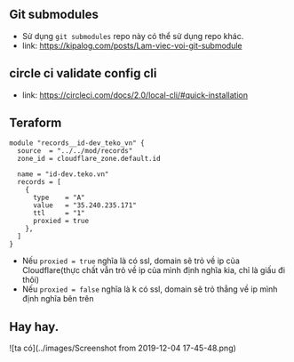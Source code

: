 ## Git submodules
- Sử dụng `git submodules` repo này có thể sử dụng repo khác.
- link: https://kipalog.com/posts/Lam-viec-voi-git-submodule

## circle ci validate config cli
- link: https://circleci.com/docs/2.0/local-cli/#quick-installation


## Teraform 
```
module "records__id-dev_teko_vn" {
  source  = "../../mod/records"
  zone_id = cloudflare_zone.default.id

  name = "id-dev.teko.vn"
  records = [
    {
      type    = "A"
      value   = "35.240.235.171"
      ttl     = "1"
      proxied = true
    },
  ]
}
```

- Nếu `proxied = true` nghĩa là có ssl, domain sẽ trỏ về ip của Cloudflare(thực chất vẫn trỏ về ip của mình định nghĩa kia, chỉ là giấu đi thôi)
- Nếu `proxied = false` nghĩa là k có ssl, domain sẽ trỏ thẳng về ip mình định nghĩa bên trên

## Hay hay. 

![ta có](../images/Screenshot from 2019-12-04 17-45-48.png)
